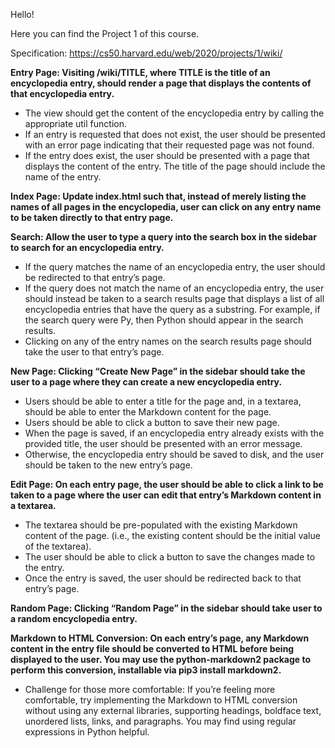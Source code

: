 Hello!

Here you can find the Project 1 of this course.

Specification: https://cs50.harvard.edu/web/2020/projects/1/wiki/

**Entry Page: Visiting /wiki/TITLE, where TITLE is the title of an encyclopedia entry, should render a page that displays the contents of that encyclopedia entry.**
* The view should get the content of the encyclopedia entry by calling the appropriate util function.
* If an entry is requested that does not exist, the user should be presented with an error page indicating that their requested page was not found.
* If the entry does exist, the user should be presented with a page that displays the content of the entry. The title of the page should include the name of the entry.

**Index Page: Update index.html such that, instead of merely listing the names of all pages in the encyclopedia, user can click on any entry name to be taken directly to that entry page.**

**Search: Allow the user to type a query into the search box in the sidebar to search for an encyclopedia entry.**
* If the query matches the name of an encyclopedia entry, the user should be redirected to that entry’s page.
* If the query does not match the name of an encyclopedia entry, the user should instead be taken to a search results page that displays a list of all encyclopedia entries that have the query as a substring. For example, if the search query were Py, then Python should appear in the search results.
* Clicking on any of the entry names on the search results page should take the user to that entry’s page.

**New Page: Clicking “Create New Page” in the sidebar should take the user to a page where they can create a new encyclopedia entry.**
* Users should be able to enter a title for the page and, in a textarea, should be able to enter the Markdown content for the page.
* Users should be able to click a button to save their new page.
* When the page is saved, if an encyclopedia entry already exists with the provided title, the user should be presented with an error message.
* Otherwise, the encyclopedia entry should be saved to disk, and the user should be taken to the new entry’s page.

**Edit Page: On each entry page, the user should be able to click a link to be taken to a page where the user can edit that entry’s Markdown content in a textarea.**
* The textarea should be pre-populated with the existing Markdown content of the page. (i.e., the existing content should be the initial value of the textarea).
* The user should be able to click a button to save the changes made to the entry.
* Once the entry is saved, the user should be redirected back to that entry’s page.

**Random Page: Clicking “Random Page” in the sidebar should take user to a random encyclopedia entry.**

**Markdown to HTML Conversion: On each entry’s page, any Markdown content in the entry file should be converted to HTML before being displayed to the user. You may use the python-markdown2 package to perform this conversion, installable via pip3 install markdown2.**
* Challenge for those more comfortable: If you’re feeling more comfortable, try implementing the Markdown to HTML conversion without using any external libraries, supporting headings, boldface text, unordered lists, links, and paragraphs. You may find using regular expressions in Python helpful.
